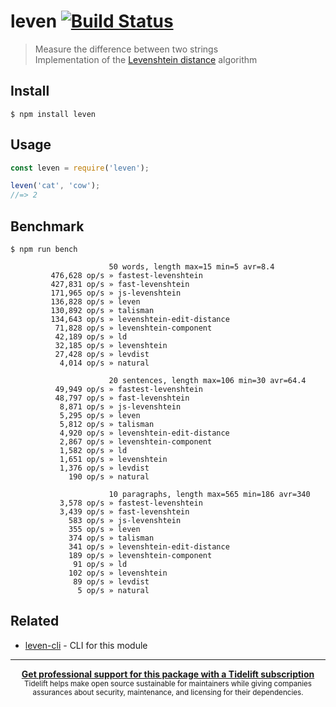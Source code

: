 # leven [![Build Status](https://travis-ci.org/sindresorhus/leven.svg?branch=master)](https://travis-ci.org/sindresorhus/leven)

> Measure the difference between two strings<br>
> Implementation of the [Levenshtein distance](https://en.wikipedia.org/wiki/Levenshtein_distance) algorithm


## Install

```
$ npm install leven
```


## Usage

```js
const leven = require('leven');

leven('cat', 'cow');
//=> 2
```


## Benchmark

```
$ npm run bench
```

```
                      50 words, length max=15 min=5 avr=8.4
         476,628 op/s » fastest-levenshtein
         427,831 op/s » fast-levenshtein
         171,965 op/s » js-levenshtein
         136,828 op/s » leven
         130,892 op/s » talisman
         134,643 op/s » levenshtein-edit-distance
          71,828 op/s » levenshtein-component
          42,189 op/s » ld
          32,185 op/s » levenshtein
          27,428 op/s » levdist
           4,014 op/s » natural

                      20 sentences, length max=106 min=30 avr=64.4
          49,949 op/s » fastest-levenshtein
          48,797 op/s » fast-levenshtein
           8,871 op/s » js-levenshtein
           5,295 op/s » leven
           5,812 op/s » talisman
           4,920 op/s » levenshtein-edit-distance
           2,867 op/s » levenshtein-component
           1,582 op/s » ld
           1,651 op/s » levenshtein
           1,376 op/s » levdist
             190 op/s » natural

                      10 paragraphs, length max=565 min=186 avr=340
           3,578 op/s » fastest-levenshtein
           3,439 op/s » fast-levenshtein
             583 op/s » js-levenshtein
             355 op/s » leven
             374 op/s » talisman
             341 op/s » levenshtein-edit-distance
             189 op/s » levenshtein-component
              91 op/s » ld
             102 op/s » levenshtein
              89 op/s » levdist
               5 op/s » natural
```


## Related

- [leven-cli](https://github.com/sindresorhus/leven-cli) - CLI for this module


---

<div align="center">
	<b>
		<a href="https://tidelift.com/subscription/pkg/npm-leven?utm_source=npm-leven&utm_medium=referral&utm_campaign=readme">Get professional support for this package with a Tidelift subscription</a>
	</b>
	<br>
	<sub>
		Tidelift helps make open source sustainable for maintainers while giving companies<br>assurances about security, maintenance, and licensing for their dependencies.
	</sub>
</div>
